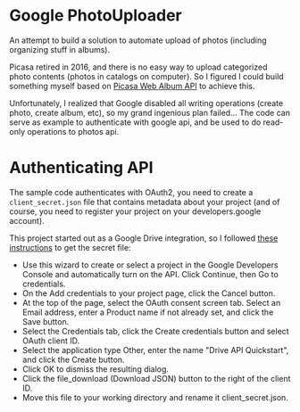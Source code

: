 # Google PhotoUploader

An attempt to build a solution to automate upload of photos (including organizing stuff in albums).

Picasa retired in 2016, and there is no easy way to upload categorized photo contents (photos in catalogs on computer).
So I figured I could build something myself based on [Picasa Web Album API](https://developers.google.com/picasa-web/docs/3.0/developers_guide_java) to achieve this.

Unfortunately, I realized that Google disabled all writing operations (create photo, create album, etc), so my grand ingenious plan failed...
The code can serve as example to authenticate with google api, and be used to do read-only operations to photos api.

# Authenticating API

The sample code authenticates with OAuth2, you need to create a `client_secret.json` file that contains metadata about your project (and of course, you need to register your project on your developers.google account). 

This project started out as a Google Drive integration, so I followed [these instructions](https://developers.google.com/drive/v3/web/quickstart/python) to get the secret file:

 * Use this wizard to create or select a project in the Google Developers Console and automatically turn on the API. Click Continue, then Go to credentials.
 * On the Add credentials to your project page, click the Cancel button.
 * At the top of the page, select the OAuth consent screen tab. Select an Email address, enter a Product name if not already set, and click the Save button.
 * Select the Credentials tab, click the Create credentials button and select OAuth client ID.
 * Select the application type Other, enter the name "Drive API Quickstart", and click the Create button.
 * Click OK to dismiss the resulting dialog.
 * Click the file_download (Download JSON) button to the right of the client ID.
 * Move this file to your working directory and rename it client_secret.json. 